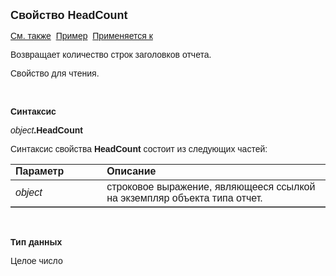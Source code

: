 <html>
<head>
<title>Отчет\HeadCount</title>
</head>

<body>

<p><strong><font size="4" face="Arial">Свойство HeadCount</font></strong></p>

<p><font face="Arial"><a href="../AsRepViewer.html">См. также</a>&nbsp; <u>
Пример</u>&nbsp;
<a href="../AsRepViewer.html">Применяется к</a></font></p>

<p><font face="Arial">Возвращает количество строк заголовков отчета.</font></p>

<p><font face="Arial">Свойство для чтения.</font></p>

<p>&nbsp;</p>

<p class="label"><font face="Arial"><b>Синтаксис</b></font></p>

<p><font face="Arial"><em>object</em><strong>.HeadCount</strong></font></p>

<p><font face="Arial">Синтаксис свойства <strong>HeadCount</strong>
состоит из следующих частей:</font></p>

<table border="1" cellPadding="5" cols="2" frame="below" rules="rows">
<TBODY>
  <tr vAlign="top">
    <td class="label" width="29%"><font face="Arial"><b>Параметр</b></font></td>
    <td class="label" width="71%"><font face="Arial"><strong>Описание</strong></font></td>
  </tr>
  <tr>
    <td width="29%"><font face="Arial"><em>object</em></font></td>
    <td width="71%"><font face="Arial">строковое выражение, являющееся 
	ссылкой на экземпляр объекта типа отчет.</font></td>
  </tr>
</table>

<p class="label">&nbsp;</p>

<p class="label"><font face="Arial"><b>Тип данных</b></font></p>

<p class="label"><font face="Arial">Целое число</font></p>
</body>
</html>
